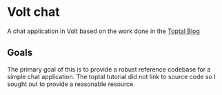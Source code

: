 # Volt chat
A chat application in Volt based on the work done in the [Toptal Blog](link)

## Goals
The primary goal of this is to provide a robust reference codebase for a simple chat application.
The toptal tutorial did not link to source code so I sought out to provide a reasonable resource.
